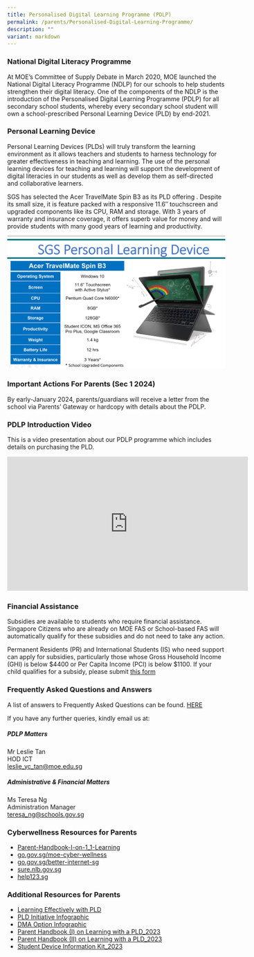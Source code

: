 ```yaml
---
title: Personalised Digital Learning Programme (PDLP)
permalink: /parents/Personalised-Digital-Learning-Programme/
description: ""
variant: markdown
---
```

### National Digital Literacy Programme

At MOE’s Committee of Supply Debate in March 2020, MOE launched the National Digital Literacy Programme (NDLP) for our schools to help students strengthen their digital literacy. One of the components of the NDLP is the introduction of the Personalised Digital Learning Programme (PDLP) for all secondary school students, whereby every secondary school student will own a school-prescribed Personal Learning Device (PLD) by end-2021. 

### Personal Learning Device
Personal Learning Devices (PLDs) will truly transform the learning environment as it allows teachers and students to harness technology for greater effectiveness in teaching and learning. The use of the personal learning devices for teaching and learning will support the development of digital literacies in our students as well as develop them as self-directed and collaborative learners.

SGS has selected the Acer TravelMate Spin B3 as its PLD offering . Despite its small size, it is feature packed with a responsive 11.6″ touchscreen and upgraded components like its CPU, RAM and storage. With 3 years of warranty and insurance coverage, it offers superb value for money and will provide students with many good years of learning and productivity.

![](/images/PDLP1.png)

### Important Actions For Parents (Sec 1 2024)
By early-January 2024, parents/guardians will receive a letter from the school via Parents’ Gateway or hardcopy with details about the PDLP. 

### PDLP Introduction Video
This is a video presentation about our PDLP programme which includes details on purchasing the PLD. 

<iframe width="556" height="310" src="https://www.youtube.com/embed/irEmIsr6-lQ" title="Personalised Digital Learning Programme 2022" frameborder="0" allow="accelerometer; autoplay; clipboard-write; encrypted-media; gyroscope; picture-in-picture" allowfullscreen=""></iframe>

### Financial Assistance
Subsidies are available to students who require financial assistance. Singapore Citizens who are already on MOE FAS or School-based FAS will automatically qualify for these subsidies and do not need to take any action.

Permanent Residents (PR) and International Students (IS) who need support can apply for subsidies, particularly those whose Gross Household Income (GHI) is below $4400 or Per Capita Income (PCI) is below $1100. If your child qualifies for a subsidy, please submit [this form](/files/Application%20for%20Subsidy%20for%20Purcahase%20of%20PLD.pdf)


### Frequently Asked Questions and Answers

A list of answers to Frequently Asked Questions can be found. [HERE](/files/FAQs-on-PDLP.pdf)

If you have any further queries, kindly email us at:

##### **PDLP Matters**  
Mr Leslie Tan  
HOD ICT  
[leslie\_yc\_tan@moe.edu.sg](mailto:leslie_yc_tan@moe.edu.sg)

##### **Administrative &amp; Financial Matters**  
Ms Teresa Ng  
Administration Manager  
[teresa\_ng@schools.gov.sg](mailto:teresa_ng@schools.gov.sg)

### Cyberwellness Resources for Parents
*   [Parent-Handbook-I-on-1_1-Learning](/files/Parent-Handbook-I-on-1_1-Learning.pdf)
*   [go.gov.sg/moe-cyber-wellness](http://go.gov.sg/moe-cyber-wellness)
*   [go.gov.sg/better-internet-sg](http://go.gov.sg/better-internet-sg)
*   [sure.nlb.gov.sg](http://sure.nlb.gov.sg/)
*   [help123.sg](http://help123.sg/)

### Additional Resources for Parents
* [Learning Effectively with PLD](/files/Learning%20With%20Your%20PLD.pdf)
* [PLD Initiative Infographic](/files/PLD%20Initiative%20Infographic_2023.pdf)
* [DMA Option Infographic](/files/DMA%20Option%20Infographic_2023.pdf)
* [Parent Handbook (I) on Learning with a PLD_2023](/files/Parent%20Handbook%20(I)%20on%20Learning%20with%20a%20PLD_2023.pdf)
* [Parent Handbook (II) on Learning with a PLD_2023](/files/Parent%20Handbook%20(II)%20on%20Learning%20with%20a%20PLD_2023.pdf)
* [Student Device Information Kit_2023](/files/Student%20Device%20Information%20Kit_2023.pdf)